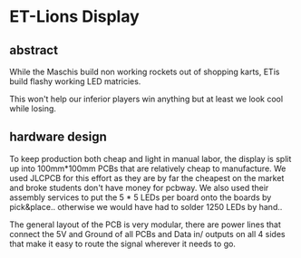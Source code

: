 # ET-Lions Display

abstract
--------
While the Maschis build non working rockets out of shopping karts,
ETis build flashy working LED matricies.

This won't help our inferior players win anything but at least we look cool while losing.


hardware design
---------------
To keep production both cheap and light in manual labor, the display is
split up into 100mm*100mm PCBs that are relatively cheap to manufacture.
We used JLCPCB for this effort as they are by far the cheapest on the market and broke
students don't have money for pcbway. We also used their assembly services to put the
5 * 5 LEDs per board onto the boards by pick&place.. otherwise we would have had to
solder 1250 LEDs by hand..

The general layout of the PCB is very modular, there are power lines that connect
the 5V and Ground of all PCBs and Data in/ outputs on all 4 sides that make it easy
to route the signal wherever it needs to go.
